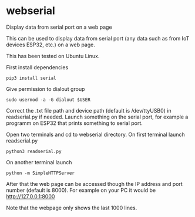 # webserial
Display data from serial port on a web page


This can be used to display data from serial port (any data such as from IoT devices ESP32, etc.) on a web page.

This has been tested on Ubuntu Linux.

First install dependencies 

`pip3 install serial`

Give permission to dialout group

`sudo usermod -a -G dialout $USER`

Correct the .txt file path and device path (default is /dev/ttyUSB0) in readserial.py if needed. 
Launch something on the serial port, for example a programm on ESP32 that prints something to serial port. 

Open two terminals and cd to webserial directory. On first terminal launch readserial.py

`python3 readserial.py`


On another terminal launch 

`python -m SimpleHTTPServer`

After that the web page can be accessed though the IP address and port number (default is 8000).
For example on your PC it would be http://127.0.0.1:8000

Note that the webpage only shows the last 1000 lines.
